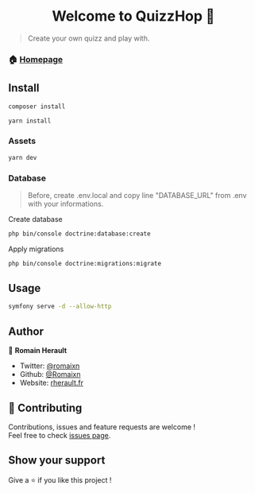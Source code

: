 <h1 align="center">Welcome to QuizzHop 👋</h1>

> Create your own quizz and play with.

### 🏠 [Homepage](https://quizz-hop.herokuapp.com)

## Install

```bash
composer install
```

```bash
yarn install
```

### Assets

```bash
yarn dev
```

### Database
> Before, create .env.local and copy line "DATABASE_URL" from .env with your informations.

Create database
```bash
php bin/console doctrine:database:create
```

Apply migrations
```bash
php bin/console doctrine:migrations:migrate
```

## Usage

```sh
symfony serve -d --allow-http
```

## Author

👤 **Romain Herault**

* Twitter: [@romaixn](https://twitter.com/romaixn)
* Github: [@Romaixn](https://github.com/Romaixn)
* Website: [rherault.fr](https://rherault.fr)

## 🤝 Contributing

Contributions, issues and feature requests are welcome !<br />Feel free to check [issues page](https://github.com/Romaixn/quizzHop/issues/new).

## Show your support

Give a ⭐️ if you like this project !
